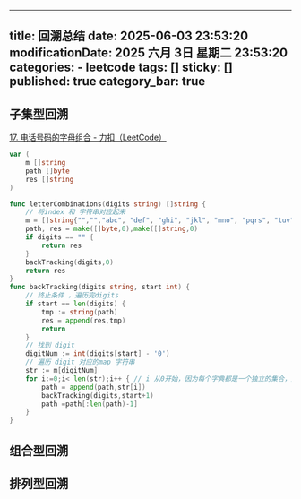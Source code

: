 
---
title: 回溯总结
date: 2025-06-03 23:53:20
modificationDate: 2025 六月 3日 星期二 23:53:20
categories: 
	- leetcode
tags: []
sticky: []
published: true
category_bar: true
---

## 子集型回溯
[17. 电话号码的字母组合 - 力扣（LeetCode）](https://leetcode.cn/problems/letter-combinations-of-a-phone-number/description/)


```go
var (
    m []string
    path []byte
    res []string
)

func letterCombinations(digits string) []string {
	// 将index 和 字符串对应起来
	m = []string{"","","abc", "def", "ghi", "jkl", "mno", "pqrs", "tuv", "wxyz"}
	path, res = make([]byte,0),make([]string,0)
    if digits == "" {
        return res
    }
	backTracking(digits,0)
	return res
}
func backTracking(digits string, start int) {
	// 终止条件 ，遍历完digits
	if start == len(digits) {
        tmp := string(path)
		res = append(res,tmp)
		return
	}
	// 找到 digit
	digitNum := int(digits[start] - '0')
	// 遍历 digit 对应的map 字符串
	str := m[digitNum]
	for i:=0;i< len(str);i++ { // i 从0开始，因为每个字典都是一个独立的集合，之前的组合是一个集合，所以才从start 开始
		path = append(path,str[i])
		backTracking(digits,start+1)
		path =path[:len(path)-1]
	}
}
```

## 组合型回溯


## 排列型回溯